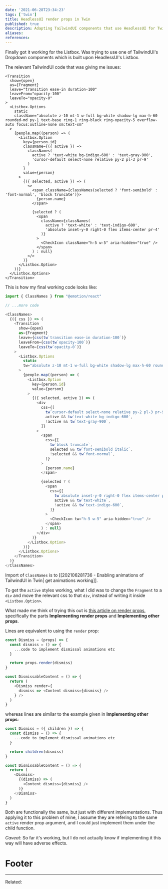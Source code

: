 ```yaml
---
date: '2021-06-28T23:34:23'
tags: ['twin']
title: HeadlessUI render props in Twin
published: true
description: Adapting TailwindUI components that use HeadlessUI for Twin.macro
aliases:
references:
---
```


Finally got it working for the Listbox. Was trying to use one of TailwindUI's Dropdown components which is built upon HeadlessUI's Listbox. 

The relevant TailwindUI code that was giving me issues:
```js{15-20}
<Transition
  show={open}
  as={Fragment}
  leave="transition ease-in duration-100"
  leaveFrom="opacity-100"
  leaveTo="opacity-0"
>
  <Listbox.Options
	static
	className="absolute z-10 mt-1 w-full bg-white shadow-lg max-h-60 rounded-md py-1 text-base ring-1 ring-black ring-opacity-5 overflow-auto focus:outline-none sm:text-sm"
  >
	{people.map((person) => (
	  <Listbox.Option
		key={person.id}
		className={({ active }) =>
		  classNames(
			active ? 'text-white bg-indigo-600' : 'text-gray-900',
			'cursor-default select-none relative py-2 pl-3 pr-9'
		  )
		}
		value={person}
	  >
		{({ selected, active }) => (
		  <>
			<span className={classNames(selected ? 'font-semibold' : 'font-normal', 'block truncate')}>
			  {person.name}
			</span>

			{selected ? (
			  <span
				className={classNames(
				  active ? 'text-white' : 'text-indigo-600',
				  'absolute inset-y-0 right-0 flex items-center pr-4'
				)}
			  >
				<CheckIcon className="h-5 w-5" aria-hidden="true" />
			  </span>
			) : null}
		  </>
		)}
	  </Listbox.Option>
	))}
  </Listbox.Options>
</Transition>
```

This is how my final working code looks like:
```js
import { ClassNames } from "@emotion/react"

// ...more code

<ClassNames>
  {({ css }) => (
	<Transition
	  show={open}
	  as={Fragment}
	  leave={css(tw`transition ease-in duration-100`)}
	  leaveFrom={css(tw`opacity-100`)}
	  leaveTo={css(tw`opacity-0`)}
	>
	  <Listbox.Options
		static
		tw="absolute z-10 mt-1 w-full bg-white shadow-lg max-h-60 rounded-md py-1 text-base ring-1 ring-black ring-opacity-5 overflow-auto focus:outline-none sm:text-sm"
	  >
		{people.map((person) => (
		  <Listbox.Option
			key={person.id}
			value={person}
		  >
			{({ selected, active }) => (
			  <div
				css={[
				  tw`cursor-default select-none relative py-2 pl-3 pr-9`,
				  active && tw`text-white bg-indigo-600`,
				  !active && tw`text-gray-900`,
				]}
			  >
				<span
				  css={[
					tw`block truncate`,
					selected && tw`font-semibold italic`,
					!selected && tw`font-normal`,
				  ]}
				>
				  {person.name}
				</span>

				{selected ? (
				  <span
					css={[
					  tw`absolute inset-y-0 right-0 flex items-center pr-4`,
					  active && tw`text-white`,
					  !active && tw`text-indigo-600`,
					]}
				  >
					<CheckIcon tw="h-5 w-5" aria-hidden="true" />
				  </span>
				) : null}
			  </div>
			)}
		  </Listbox.Option>
		))}
	  </Listbox.Options>
	</Transition>
  )}
</ClassNames>
```

Import of `ClassNames` is to [[202106281736 - Enabling animations of TailwindUI in Twin| get animations working]].

To get the `active` styles working, what I did was to change the `Fragment` to a `div` and move the relevant css to that `div`, instead of writing it inside `<Listbox.Option>`.

What made me think of trying this out is [this article on render props](https://blog.logrocket.com/react-reference-guide-render-props/#renderprops), specifically the parts **Implementing render props** and **Implementing other props**.

Lines  are equivalent to using the `render` prop:
```js
const Dismiss = (props) => {
  const dismiss = () => {
    ...code to implement dismissal animations etc
  }

  return props.render(dismiss)
}

const DismissableContent = () => {
  return (
    <Dismiss render={
      dismiss => <Content dismiss={dismiss} />
    } />
  )
}
```
whereas lines  are similar to the example given in **Implementing other props**:
```js
const Dismiss = ({ children }) => {
  const dismiss = () => {
    ...code to implement dismissal animations etc
  }

  return children(dismiss)
}

const DismissableContent = () => {
  return (
    <Dismiss>
      {(dismiss) => (
        <Content dismiss={dismiss} />
      )}
    </Dismiss>
  )
}
```

Both are functionally the same, but just with different implementations. Thus applying it to this problem of mine, I assume they are refering to the same `active` render prop argument, and I could just implement them under the child function. 

*Caveat*: So far it's working, but I do not actually know if implementing it this way will have adverse effects.

# Footer
---
Related: 